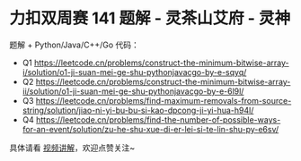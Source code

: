 # 力扣双周赛 141 题解 - 灵茶山艾府 - 灵神

题解 + Python/Java/C++/Go 代码：

- Q1 https://leetcode.cn/problems/construct-the-minimum-bitwise-array-i/solution/o1-ji-suan-mei-ge-shu-pythonjavacgo-by-e-sqyq/
- Q2 https://leetcode.cn/problems/construct-the-minimum-bitwise-array-ii/solution/o1-ji-suan-mei-ge-shu-pythonjavacgo-by-e-6l9l/
- Q3 https://leetcode.cn/problems/find-maximum-removals-from-source-string/solution/jiao-ni-yi-bu-bu-si-kao-dpcong-ji-yi-hua-h94l/
- Q4 https://leetcode.cn/problems/find-the-number-of-possible-ways-for-an-event/solution/zu-he-shu-xue-di-er-lei-si-te-lin-shu-py-e6sv/

具体请看 [视频讲解](https://www.bilibili.com/video/BV1iR2zYaESG/)，欢迎点赞关注~
